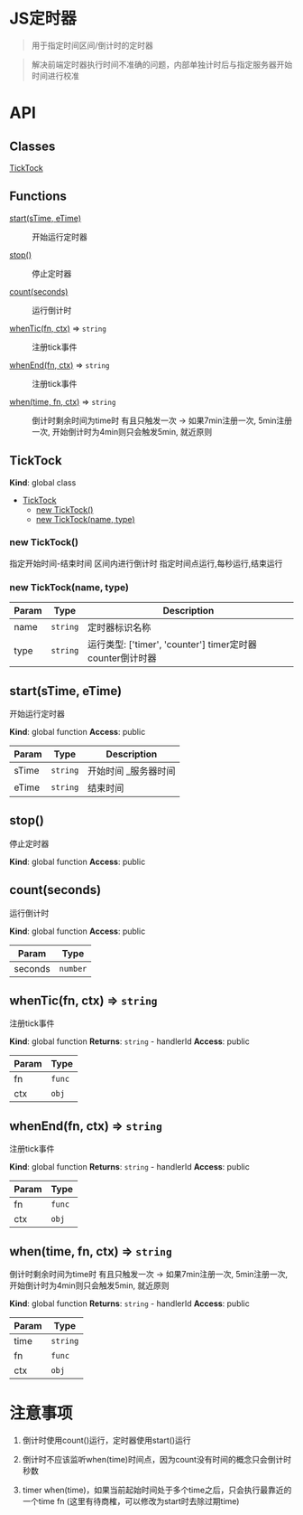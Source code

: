 # JS定时器

> 用于指定时间区间/倒计时的定时器

> 解决前端定时器执行时间不准确的问题，内部单独计时后与指定服务器开始时间进行校准

# API

## Classes

<dl>
<dt><a href="#TickTock">TickTock</a></dt>
<dd></dd>
</dl>

## Functions

<dl>
<dt><a href="#start">start(sTime, eTime)</a></dt>
<dd><p>开始运行定时器</p>
</dd>
<dt><a href="#stop">stop()</a></dt>
<dd><p>停止定时器</p>
</dd>
<dt><a href="#count">count(seconds)</a></dt>
<dd><p>运行倒计时</p>
</dd>
<dt><a href="#whenTic">whenTic(fn, ctx)</a> ⇒ <code>string</code></dt>
<dd><p>注册tick事件</p>
</dd>
<dt><a href="#whenEnd">whenEnd(fn, ctx)</a> ⇒ <code>string</code></dt>
<dd><p>注册tick事件</p>
</dd>
<dt><a href="#when">when(time, fn, ctx)</a> ⇒ <code>string</code></dt>
<dd><p>倒计时剩余时间为time时 有且只触发一次 -&gt; 如果7min注册一次, 5min注册一次, 开始倒计时为4min则只会触发5min, 就近原则</p>
</dd>
</dl>

<a name="TickTock"></a>

## TickTock
**Kind**: global class

* [TickTock](#TickTock)
    * [new TickTock()](#new_TickTock_new)
    * [new TickTock(name, type)](#new_TickTock_new)

<a name="new_TickTock_new"></a>

### new TickTock()
指定开始时间-结束时间 区间内进行倒计时 指定时间点运行,每秒运行,结束运行

<a name="new_TickTock_new"></a>

### new TickTock(name, type)

| Param | Type | Description |
| --- | --- | --- |
| name | <code>string</code> | 定时器标识名称 |
| type | <code>string</code> | 运行类型: ['timer', 'counter'] timer定时器 counter倒计时器 |

<a name="start"></a>

## start(sTime, eTime)
开始运行定时器

**Kind**: global function
**Access**: public

| Param | Type | Description |
| --- | --- | --- |
| sTime | <code>string</code> | 开始时间 _服务器时间 |
| eTime | <code>string</code> | 结束时间 |

<a name="stop"></a>

## stop()
停止定时器

**Kind**: global function
**Access**: public
<a name="count"></a>

## count(seconds)
运行倒计时

**Kind**: global function
**Access**: public

| Param | Type |
| --- | --- |
| seconds | <code>number</code> |

<a name="whenTic"></a>

## whenTic(fn, ctx) ⇒ <code>string</code>
注册tick事件

**Kind**: global function
**Returns**: <code>string</code> - handlerId
**Access**: public

| Param | Type |
| --- | --- |
| fn | <code>func</code> |
| ctx | <code>obj</code> |

<a name="whenEnd"></a>

## whenEnd(fn, ctx) ⇒ <code>string</code>
注册tick事件

**Kind**: global function
**Returns**: <code>string</code> - handlerId
**Access**: public

| Param | Type |
| --- | --- |
| fn | <code>func</code> |
| ctx | <code>obj</code> |

<a name="when"></a>

## when(time, fn, ctx) ⇒ <code>string</code>
倒计时剩余时间为time时 有且只触发一次 -> 如果7min注册一次, 5min注册一次, 开始倒计时为4min则只会触发5min, 就近原则

**Kind**: global function
**Returns**: <code>string</code> - handlerId
**Access**: public

| Param | Type |
| --- | --- |
| time | <code>string</code> |
| fn | <code>func</code> |
| ctx | <code>obj</code> |

# 注意事项

1. 倒计时使用count()运行，定时器使用start()运行

2. 倒计时不应该监听when(time)时间点，因为count没有时间的概念只会倒计时秒数

3. timer when(time)，如果当前起始时间处于多个time之后，只会执行最靠近的一个time fn (这里有待商榷，可以修改为start时去除过期time)
